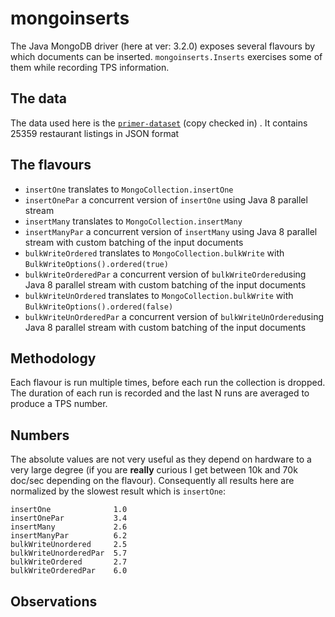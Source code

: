 # mongoinserts
The Java MongoDB driver (here at ver: 3.2.0) exposes several flavours by which documents can be inserted. `mongoinserts.Inserts` exercises some of them while recording TPS information. 

## The data
The data used here is the [`primer-dataset`](https://raw.githubusercontent.com/mongodb/docs-assets/primer-dataset/dataset.json) (copy checked in) . It contains 25359 restaurant listings
in JSON format  

## The flavours

* `insertOne` translates to `MongoCollection.insertOne`
* `insertOnePar` a concurrent version of `insertOne` using Java 8 parallel stream
* `insertMany` translates to `MongoCollection.insertMany`
* `insertManyPar` a concurrent version of `insertMany` using Java 8 parallel stream with custom batching of the input documents
* `bulkWriteOrdered` translates to `MongoCollection.bulkWrite` with `BulkWriteOptions().ordered(true)`
* `bulkWriteOrderedPar` a concurrent version of `bulkWriteOrdered`using Java 8 parallel stream with custom batching of the input documents
* `bulkWriteUnOrdered` translates to `MongoCollection.bulkWrite` with `BulkWriteOptions().ordered(false)`
* `bulkWriteUnOrderedPar` a concurrent version of `bulkWriteUnOrdered`using Java 8 parallel stream with custom batching of the input documents

## Methodology
Each flavour is run multiple times, before each run the collection is dropped. The duration of each run is recorded and the last N runs are averaged to produce a TPS number.    

## Numbers

The absolute values are not very useful as they depend on hardware to a very large degree (if you are **really** curious I get between 10k and 70k doc/sec depending on the flavour).
Consequently all results here are normalized by the slowest result which is `insertOne`:

```
insertOne              1.0
insertOnePar           3.4
insertMany             2.6
insertManyPar          6.2
bulkWriteUnordered     2.5
bulkWriteUnorderedPar  5.7
bulkWriteOrdered       2.7
bulkWriteOrderedPar    6.0
```

## Observations